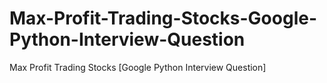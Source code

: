 # Max-Profit-Trading-Stocks-Google-Python-Interview-Question
Max Profit Trading Stocks [Google Python Interview Question]
